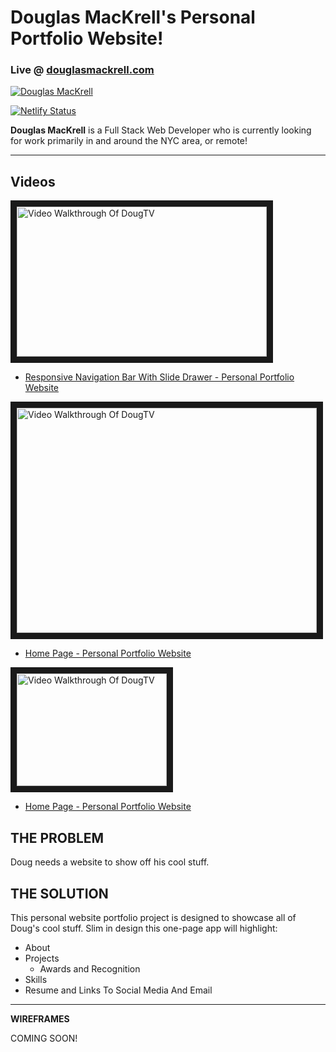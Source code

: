 # Douglas MacKrell's Personal Portfolio Website!

### Live @ [douglasmackrell.com](https://douglasmackrell.com/)

[![Douglas MacKrell](https://www.douglasmackrell.com/Doug-Portfolio-Social.png)](https://dougmackrell.com)

[![Netlify Status](https://api.netlify.com/api/v1/badges/aa6adcc1-00f7-472a-b25b-ae3ba878ddc6/deploy-status)](https://app.netlify.com/sites/douglasmackrell/deploys)

**Douglas MacKrell** is a Full Stack Web Developer who is currently looking for work primarily in and around the NYC area, or remote! 

** **

## Videos

<a href="http://www.youtube.com/watch?feature=player_embedded&v=9q5eMg6uLR0" target="_blank"><img src="http://img.youtube.com/vi/9q5eMg6uLR0/0.jpg" 
alt="Video Walkthrough Of DougTV" width="400" height="240" border="10" /></a>  
* [Responsive Navigation Bar With Slide Drawer - Personal Portfolio Website](https://youtu.be/9q5eMg6uLR0)

<a href="http://www.youtube.com/watch?feature=player_embedded&v=n-HLFWfexMg" target="_blank"><img src="http://img.youtube.com/vi/n-HLFWfexMg/0.jpg" 
alt="Video Walkthrough Of DougTV" width="480" height="360" border="10" /></a>  
* [Home Page - Personal Portfolio Website](https://youtu.be/n-HLFWfexMg)

<a href="http://www.youtube.com/watch?feature=player_embedded&v=XqCmr_97EZU" target="_blank"><img src="http://img.youtube.com/vi/XqCmr_97EZU/0.jpg" 
alt="Video Walkthrough Of DougTV" width="240" height="180" border="10" /></a>  
* [Home Page - Personal Portfolio Website](https://youtu.be/XqCmr_97EZU)


## THE PROBLEM
Doug needs a website to show off his cool stuff.

## THE SOLUTION
This personal website portfolio project is designed to showcase all of Doug's cool stuff. Slim in design this one-page app will highlight:

- About
- Projects
  - Awards and Recognition
- Skills
- Resume and Links To Social Media And Email

** **

**WIREFRAMES**

COMING SOON!